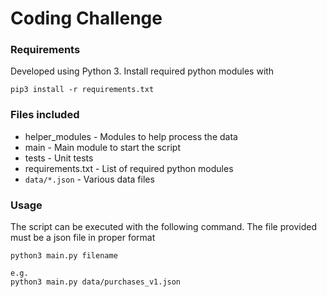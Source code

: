 # Coding Challenge

### Requirements
Developed using Python 3. 
Install required python modules with  
```
pip3 install -r requirements.txt
```

### Files included
* helper_modules - Modules to help process the data
* main - Main module to start the script
* tests - Unit tests
* requirements.txt - List of required python modules
* `data/*.json` - Various data files

### Usage
The script can be executed with the following command. The file provided must be a json file in proper format
```
python3 main.py filename

e.g.
python3 main.py data/purchases_v1.json
```
